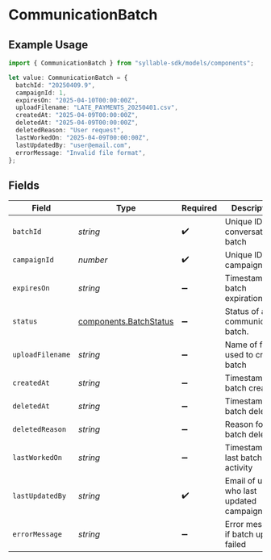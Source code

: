 # CommunicationBatch

## Example Usage

```typescript
import { CommunicationBatch } from "syllable-sdk/models/components";

let value: CommunicationBatch = {
  batchId: "20250409.9",
  campaignId: 1,
  expiresOn: "2025-04-10T00:00:00Z",
  uploadFilename: "LATE_PAYMENTS_20250401.csv",
  createdAt: "2025-04-09T00:00:00Z",
  deletedAt: "2025-04-09T00:00:00Z",
  deletedReason: "User request",
  lastWorkedOn: "2025-04-09T00:00:00Z",
  lastUpdatedBy: "user@email.com",
  errorMessage: "Invalid file format",
};
```

## Fields

| Field                                                            | Type                                                             | Required                                                         | Description                                                      | Example                                                          |
| ---------------------------------------------------------------- | ---------------------------------------------------------------- | ---------------------------------------------------------------- | ---------------------------------------------------------------- | ---------------------------------------------------------------- |
| `batchId`                                                        | *string*                                                         | :heavy_check_mark:                                               | Unique ID for conversation batch                                 | 20250409.9                                                       |
| `campaignId`                                                     | *number*                                                         | :heavy_check_mark:                                               | Unique ID for campaign                                           | 1                                                                |
| `expiresOn`                                                      | *string*                                                         | :heavy_minus_sign:                                               | Timestamp of batch expiration                                    | 2025-04-10T00:00:00Z                                             |
| `status`                                                         | [components.BatchStatus](../../models/components/batchstatus.md) | :heavy_minus_sign:                                               | Status of a communication batch.                                 |                                                                  |
| `uploadFilename`                                                 | *string*                                                         | :heavy_minus_sign:                                               | Name of file used to create batch                                | LATE_PAYMENTS_20250401.csv                                       |
| `createdAt`                                                      | *string*                                                         | :heavy_minus_sign:                                               | Timestamp of batch creation                                      | 2025-04-09T00:00:00Z                                             |
| `deletedAt`                                                      | *string*                                                         | :heavy_minus_sign:                                               | Timestamp of batch deletion                                      | 2025-04-09T00:00:00Z                                             |
| `deletedReason`                                                  | *string*                                                         | :heavy_minus_sign:                                               | Reason for batch deletion                                        | User request                                                     |
| `lastWorkedOn`                                                   | *string*                                                         | :heavy_minus_sign:                                               | Timestamp of last batch activity                                 | 2025-04-09T00:00:00Z                                             |
| `lastUpdatedBy`                                                  | *string*                                                         | :heavy_check_mark:                                               | Email of user who last updated campaign                          | user@email.com                                                   |
| `errorMessage`                                                   | *string*                                                         | :heavy_minus_sign:                                               | Error message if batch upload failed                             | Invalid file format                                              |